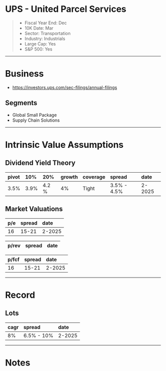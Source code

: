 # UPS - United Parcel Services

>- Fiscal Year End: Dec  
>- 10K Date:  Mar 
>- Sector: Transportation 
>- Industry: Industrials
>- Large Cap: Yes 
>- S&P 500: Yes 

---

# Business
- https://investors.ups.com/sec-filings/annual-filings

## Segments
- Global Small Package
- Supply Chain Solutions

---

# Intrinsic Value Assumptions
## Dividend Yield Theory
| pivot | 10%  | 20%   | growth | coverage | spread      | date   |
|:------|:-----|:------|:-------|:---------|:------------|:-------|
| 3.5%  | 3.9% | 4.2 % | 4%     | Tight    | 3.5% - 4.5% | 2-2025 |


## Market Valuations
| p/e | spread | date    |
|:----|:-------|:--------|
| 16  | 15-21  | 2-2025  |



| p/rev | spread | date |
|:------|:-------|:-----|


| p/fcf | spread | date    |
|:------|:-------|:--------|
| 16    | 15-21  | 2-2025  |


---

# Record
## Lots
| cagr | spread     | date   |
|:-----|:-----------|:-------|
| 8%   | 6.5% - 10% | 2-2025 |

---

# Notes 
